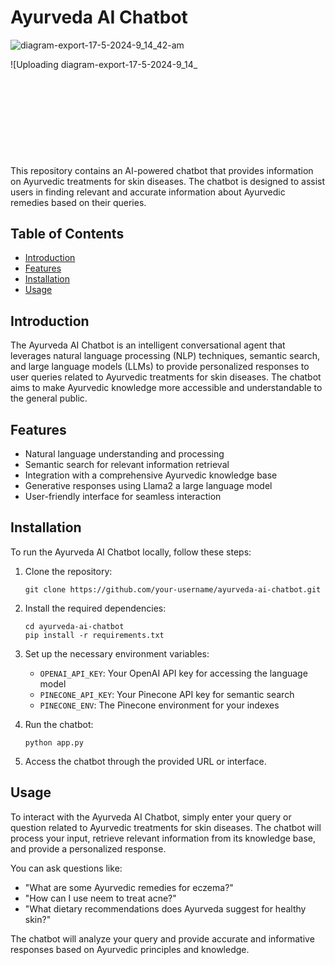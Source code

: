 # Ayurveda AI Chatbot
![diagram-export-17-5-2024-9_14_42-am](https://github.com/TenzinNsut/AyurvedaChatbot/assets/105097758/a9c692ae-df0e-49e6-9033-e7b665fe6ccc)


![Uploading diagram-export-17-5-2024-9_14_<svg version="1.1" xmlns="http://www.w3.org/2000/svg" viewBox="0 0 2009.169061401216 553.0431363061173" width="4018.338122802432" height="1106.0862726122346">



This repository contains an AI-powered chatbot that provides information on Ayurvedic treatments for skin diseases. The chatbot is designed to assist users in finding relevant and accurate information about Ayurvedic remedies based on their queries.

## Table of Contents
- [Introduction](#introduction)
- [Features](#features)
- [Installation](#installation)
- [Usage](#usage)

## Introduction
The Ayurveda AI Chatbot is an intelligent conversational agent that leverages natural language processing (NLP) techniques, semantic search, and large language models (LLMs) to provide personalized responses to user queries related to Ayurvedic treatments for skin diseases. The chatbot aims to make Ayurvedic knowledge more accessible and understandable to the general public.

## Features
- Natural language understanding and processing
- Semantic search for relevant information retrieval
- Integration with a comprehensive Ayurvedic knowledge base 
- Generative responses using Llama2 a large language model
- User-friendly interface for seamless interaction

## Installation
To run the Ayurveda AI Chatbot locally, follow these steps:

1. Clone the repository:
   ```
   git clone https://github.com/your-username/ayurveda-ai-chatbot.git
   ```

2. Install the required dependencies:
   ```
   cd ayurveda-ai-chatbot
   pip install -r requirements.txt
   ```

3. Set up the necessary environment variables:
   - `OPENAI_API_KEY`: Your OpenAI API key for accessing the language model
   - `PINECONE_API_KEY`: Your Pinecone API key for semantic search
   - `PINECONE_ENV`: The Pinecone environment for your indexes

4. Run the chatbot:
   ```
   python app.py
   ```

5. Access the chatbot through the provided URL or interface.

## Usage
To interact with the Ayurveda AI Chatbot, simply enter your query or question related to Ayurvedic treatments for skin diseases. The chatbot will process your input, retrieve relevant information from its knowledge base, and provide a personalized response.

You can ask questions like:
- "What are some Ayurvedic remedies for eczema?"
- "How can I use neem to treat acne?"
- "What dietary recommendations does Ayurveda suggest for healthy skin?"

The chatbot will analyze your query and provide accurate and informative responses based on Ayurvedic principles and knowledge.
